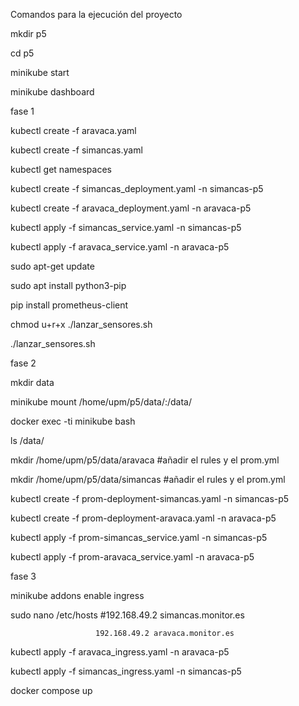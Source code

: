 Comandos para la ejecución del proyecto

mkdir p5 

cd p5 

minikube start

minikube dashboard


fase 1


kubectl create -f aravaca.yaml

kubectl create -f simancas.yaml

kubectl get namespaces

kubectl create -f simancas_deployment.yaml -n simancas-p5

kubectl create -f aravaca_deployment.yaml -n aravaca-p5

kubectl apply -f simancas_service.yaml -n simancas-p5

kubectl apply -f aravaca_service.yaml -n aravaca-p5

sudo apt-get update

sudo apt install python3-pip

pip install prometheus-client

chmod u+r+x ./lanzar_sensores.sh

./lanzar_sensores.sh


fase 2


mkdir data

minikube mount /home/upm/p5/data/:/data/

docker exec -ti minikube bash

ls /data/

mkdir /home/upm/p5/data/aravaca   #añadir el rules y el prom.yml

mkdir /home/upm/p5/data/simancas  #añadir el rules y el prom.yml

kubectl create -f prom-deployment-simancas.yaml -n simancas-p5

kubectl create -f prom-deployment-aravaca.yaml -n aravaca-p5

kubectl apply -f prom-simancas_service.yaml -n simancas-p5

kubectl apply -f prom-aravaca_service.yaml -n aravaca-p5


fase 3


minikube addons enable ingress

sudo nano /etc/hosts  #192.168.49.2 simancas.monitor.es

                       192.168.49.2 aravaca.monitor.es

kubectl apply -f aravaca_ingress.yaml -n aravaca-p5

kubectl apply -f simancas_ingress.yaml -n simancas-p5

docker compose up

